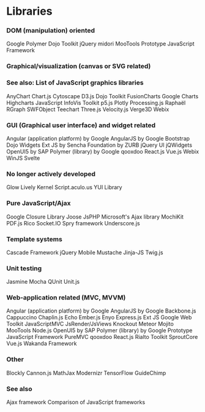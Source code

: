 
# Libraries


### DOM (manipulation) oriented 

Google Polymer
Dojo Toolkit
jQuery
midori
MooTools
Prototype JavaScript Framework

### Graphical/visualization (canvas or SVG related)
### See also: List of JavaScript graphics libraries

AnyChart
Chart.js
Cytoscape
D3.js
Dojo Toolkit
FusionCharts
Google Charts
Highcharts
JavaScript InfoVis Toolkit
p5.js
Plotly
Processing.js
Raphaël
RGraph
SWFObject
Teechart
Three.js
Velocity.js
Verge3D
Webix

### GUI (Graphical user interface) and widget related

Angular (application platform) by Google
AngularJS by Google
Bootstrap
Dojo Widgets
Ext JS by Sencha
Foundation by ZURB
jQuery UI
jQWidgets
OpenUI5 by SAP
Polymer (library) by Google
qooxdoo
React.js
Vue.js
Webix
WinJS
Svelte

### No longer actively developed

Glow
Lively Kernel
Script.aculo.us
YUI Library

### Pure JavaScript/Ajax

Google Closure Library
Joose
JsPHP
Microsoft's Ajax library
MochiKit
PDF.js
Rico
Socket.IO
Spry framework
Underscore.js

### Template systems

Cascade Framework
jQuery Mobile
Mustache
Jinja-JS
Twig.js

### Unit testing

Jasmine
Mocha
QUnit
Unit.js

### Web-application related (MVC, MVVM)

Angular (application platform) by Google
AngularJS by Google
Backbone.js
Cappuccino
Chaplin.js
Echo
Ember.js
Enyo
Express.js
Ext JS
Google Web Toolkit
JavaScriptMVC
JsRender/JsViews
Knockout
Meteor
Mojito
MooTools
Node.js
OpenUI5 by SAP
Polymer (library) by Google
Prototype JavaScript Framework
PureMVC
qooxdoo
React.js
Rialto Toolkit
SproutCore
Vue.js
Wakanda Framework

### Other

Blockly
Cannon.js
MathJax
Modernizr
TensorFlow
GuideChimp

### See also

Ajax framework
Comparison of JavaScript frameworks